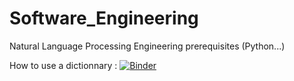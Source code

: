 # Software_Engineering
Natural Language Processing Engineering prerequisites (Python...)

How to use a dictionnary : [![Binder](https://mybinder.org/badge_logo.svg)](https://mybinder.org/v2/gh/neohack22/Software_Engineering/apprenez-a-programmer-en-python/?filepath=utilisez_des_dictionnaires.ipynb)

